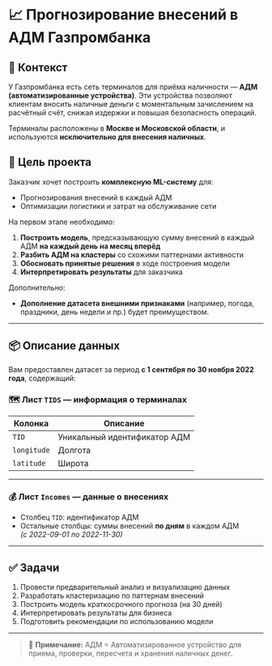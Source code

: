 # 📈 Прогнозирование внесений в АДМ Газпромбанка

## 🏦 Контекст

У Газпромбанка есть сеть терминалов для приёма наличности — **АДМ (автоматизированные устройства)**. Эти устройства позволяют клиентам вносить наличные деньги с моментальным зачислением на расчётный счёт, снижая издержки и повышая безопасность операций.

Терминалы расположены в **Москве и Московской области**, и используются **исключительно для внесения наличных**.

## 🎯 Цель проекта

Заказчик хочет построить **комплексную ML-систему** для:

- Прогнозирования внесений в каждый АДМ
- Оптимизации логистики и затрат на обслуживание сети

На первом этапе необходимо:

1. **Построить модель**, предсказывающую сумму внесений в каждый АДМ **на каждый день на месяц вперёд**
2. **Разбить АДМ на кластеры** со схожими паттернами активности
3. **Обосновать принятые решения** в ходе построения модели
4. **Интерпретировать результаты** для заказчика

Дополнительно:
- **Дополнение датасета внешними признаками** (например, погода, праздники, день недели и пр.) будет преимуществом.

---

## 📦 Описание данных

Вам предоставлен датасет за период **с 1 сентября по 30 ноября 2022 года**, содержащий:

### 🗺️ Лист `TIDS` — информация о терминалах

| Колонка      | Описание                             |
|--------------|--------------------------------------|
| `TID`        | Уникальный идентификатор АДМ         |
| `longitude`  | Долгота                              |
| `latitude`   | Широта                               |

---

### 💰 Лист `Incomes` — данные о внесениях

- Столбец `TID`: идентификатор АДМ
- Остальные столбцы: суммы внесений **по дням** в каждом АДМ  
  *(с 2022-09-01 по 2022-11-30)*

---

## ✅ Задачи

1. Провести предварительный анализ и визуализацию данных
2. Разработать кластеризацию по паттернам внесений 
3. Построить модель краткосрочного прогноза (на 30 дней)
4. Интерпретировать результаты для бизнеса
5. Подготовить рекомендации по использованию модели

---

> 📌 **Примечание:** АДМ = Автоматизированное устройство для приема, проверки, пересчета и хранения наличных денег.
 
